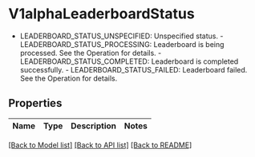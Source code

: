 # V1alphaLeaderboardStatus

 - LEADERBOARD_STATUS_UNSPECIFIED: Unspecified status.  - LEADERBOARD_STATUS_PROCESSING: Leaderboard is being processed. See the Operation for details.  - LEADERBOARD_STATUS_COMPLETED: Leaderboard is completed successfully.  - LEADERBOARD_STATUS_FAILED: Leaderboard failed. See the Operation for details.

## Properties

Name | Type | Description | Notes
------------ | ------------- | ------------- | -------------

[[Back to Model list]](../README.md#documentation-for-models) [[Back to API list]](../README.md#documentation-for-api-endpoints) [[Back to README]](../README.md)


